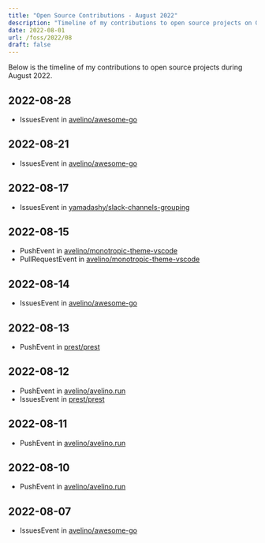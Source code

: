 ```yaml
---
title: "Open Source Contributions - August 2022"
description: "Timeline of my contributions to open source projects on GitHub during August 2022."
date: 2022-08-01
url: /foss/2022/08
draft: false
---
```


Below is the timeline of my contributions to open source projects during August 2022.

## 2022-08-28

- IssuesEvent in [avelino/awesome-go](https://github.com/avelino/awesome-go)

## 2022-08-21

- IssuesEvent in [avelino/awesome-go](https://github.com/avelino/awesome-go)

## 2022-08-17

- IssuesEvent in [yamadashy/slack-channels-grouping](https://github.com/yamadashy/slack-channels-grouping)

## 2022-08-15

- PushEvent in [avelino/monotropic-theme-vscode](https://github.com/avelino/monotropic-theme-vscode)
- PullRequestEvent in [avelino/monotropic-theme-vscode](https://github.com/avelino/monotropic-theme-vscode)

## 2022-08-14

- IssuesEvent in [avelino/awesome-go](https://github.com/avelino/awesome-go)

## 2022-08-13

- PushEvent in [prest/prest](https://github.com/prest/prest)

## 2022-08-12

- PushEvent in [avelino/avelino.run](https://github.com/avelino/avelino.run)
- IssuesEvent in [prest/prest](https://github.com/prest/prest)

## 2022-08-11

- PushEvent in [avelino/avelino.run](https://github.com/avelino/avelino.run)

## 2022-08-10

- PushEvent in [avelino/avelino.run](https://github.com/avelino/avelino.run)

## 2022-08-07

- IssuesEvent in [avelino/awesome-go](https://github.com/avelino/awesome-go)

